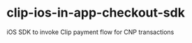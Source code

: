 clip-ios-in-app-checkout-sdk
============================

iOS SDK to invoke Clip payment flow for CNP transactions
